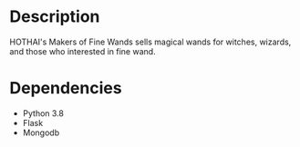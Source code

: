 # Description
HOTHAI's Makers of Fine Wands sells magical wands for witches, wizards, and those who interested in fine wand.

# Dependencies
- Python 3.8
- Flask
- Mongodb